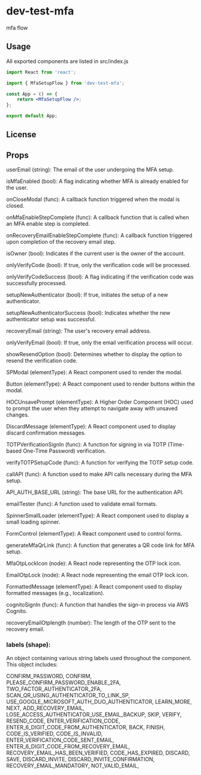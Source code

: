 # dev-test-mfa

mfa flow

## Usage

All exported components are listed in src/index.js

```jsx
import React from 'react';

import { MfaSetupFlow } from 'dev-test-mfa';

const App = () => {
    return <MfaSetupFlow />;
};

export default App;
```

## License

<!-- MIT © [hinammehra](https://github.com/hinammehra) -->

## Props

userEmail (string):
The email of the user undergoing the MFA setup.

isMfaEnabled (bool):
A flag indicating whether MFA is already enabled for the user.

onCloseModal (func):
A callback function triggered when the modal is closed.

onMfaEnableStepComplete (func):
A callback function that is called when an MFA enable step is completed.

onRecoveryEmailEnableStepComplete (func):
A callback function triggered upon completion of the recovery email step.

isOwner (bool):
Indicates if the current user is the owner of the account.

onlyVerifyCode (bool):
If true, only the verification code will be processed.

onlyVerifyCodeSuccess (bool):
A flag indicating if the verification code was successfully processed.

setupNewAuthenticator (bool):
If true, initiates the setup of a new authenticator.

setupNewAuthenticatorSuccess (bool):
Indicates whether the new authenticator setup was successful.

recoveryEmail (string):
The user's recovery email address.

onlyVerifyEmail (bool):
If true, only the email verification process will occur.

showResendOption (bool):
Determines whether to display the option to resend the verification code.

SPModal (elementType):
A React component used to render the modal.

Button (elementType):
A React component used to render buttons within the modal.

HOCUnsavePrompt (elementType):
A Higher Order Component (HOC) used to prompt the user when they attempt to navigate away with unsaved changes.

DiscardMessage (elementType):
A React component used to display discard confirmation messages.

TOTPVerificationSignIn (func):
A function for signing in via TOTP (Time-based One-Time Password) verification.

verifyTOTPSetupCode (func):
A function for verifying the TOTP setup code.

callAPI (func):
A function used to make API calls necessary during the MFA setup.

API_AUTH_BASE_URL (string):
The base URL for the authentication API.

emailTester (func):
A function used to validate email formats.

SpinnerSmallLoader (elementType):
A React component used to display a small loading spinner.

FormControl (elementType):
A React component used to control forms.

generateMfaQrLink (func):
A function that generates a QR code link for MFA setup.

MfaOtpLockIcon (node):
A React node representing the OTP lock icon.

EmailOtpLock (node):
A React node representing the email OTP lock icon.

FormattedMessage (elementType):
A React component used to display formatted messages (e.g., localization).

cognitoSignIn (func):
A function that handles the sign-in process via AWS Cognito.

recoveryEmailOtplength (number):
The length of the OTP sent to the recovery email.

### labels (shape):

An object containing various string labels used throughout the component. This object includes:

CONFIRM_PASSWORD,
CONFIRM,
PLEASE_CONFIRM_PASSWORD_ENABLE_2FA,
TWO_FACTOR_AUTHENTICATOR_2FA,
SCAN_QR_USING_AUTHENTICATOR_TO_LINK_SP,
USE_GOOGLE_MICROSOFT_AUTH_DUO_AUTHENTICATOR,
LEARN_MORE,
NEXT,
ADD_RECOVERY_EMAIL,
LOSE_ACCESS_AUTHENTICATOR_USE_EMAIL_BACKUP,
SKIP,
VERIFY,
RESEND_CODE,
ENTER_VERIFICATION_CODE,
ENTER_6_DIGIT_CODE_FROM_AUTHENTICATOR,
BACK,
FINISH,
CODE_IS_VERIFIED,
CODE_IS_INVALID,
ENTER_VERIFICATION_CODE_SENT_EMAIL,
ENTER_6_DIGIT_CODE_FROM_RECOVERY_EMAIL,
RECOVERY_EMAIL_HAS_BEEN_VERIFIED,
CODE_HAS_EXPIRED,
DISCARD,
SAVE,
DISCARD_INVITE,
DISCARD_INVITE_CONFIRMATION,
RECOVERY_EMAIL_MANDATORY,
NOT_VALID_EMAIL,
